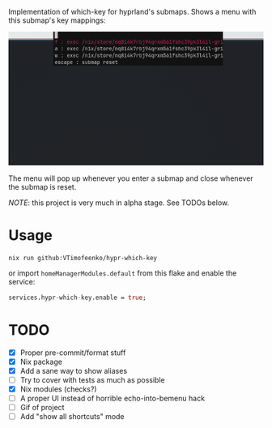 Implementation of which-key for hyprland's submaps. Shows a menu with this
submap's key mappings:

![](./.assets/screenshot.png)

The menu will pop up whenever you enter a submap and close whenever the submap
is reset.

*NOTE*: this project is very much in alpha stage. See TODOs below.

# Usage

```
nix run github:VTimofeenko/hypr-which-key
```

or import `homeManagerModules.default` from this flake and enable the service:

```nix
services.hypr-which-key.enable = true;
```

# TODO

- [X] Proper pre-commit/format stuff
- [X] Nix package
- [X] Add a sane way to show aliases
- [ ] Try to cover with tests as much as possible
- [X] Nix modules (checks?)
- [ ] A proper UI instead of horrible echo-into-bemenu hack
- [ ] Gif of project
- [ ] Add "show all shortcuts" mode
